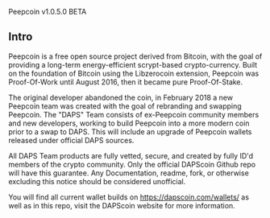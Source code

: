 Peepcoin v1.0.5.0 BETA

Intro
-----
Peepcoin is a free open source project derived from Bitcoin, with the goal of providing a long-term energy-efficient scrypt-based crypto-currency. Built on the foundation of Bitcoin using the Libzerocoin extension, Peepcoin was Proof-Of-Work until August 2016, then it became pure Proof-Of-Stake. 

The original developer abandoned the coin, in February 2018 a new Peepcoin team was created with the goal of rebranding and swapping Peepcoin. The "DAPS" Team consists of ex-Peepcoin community members and new developers, working to build Peepcoin into a more modern coin prior to a swap to DAPS. This will include an upgrade of Peepcoin wallets released under official DAPS sources.

All DAPS Team products are fully vetted, secure, and created by fully ID'd members of the crypto community. Only the official DAPScoin Github repo will have this guarantee. Any Documentation, readme, fork, or otherwise excluding this notice should be considered unofficial.

You will find all current wallet builds on https://dapscoin.com/wallets/ as well as in this repo, visit the DAPScoin website for more information.
